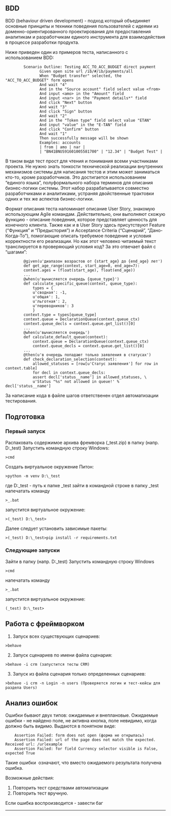 ## BDD
BDD (behaviour driven development) - подход который объединяет основные принципы и техники
поведения пользователей с идеями из доменно-ориентированного проектирования для
предоставления аналитикам и разработчикам единого инструмента для взаимодействия в
процессе разработки продукта.

Ниже приведен один из примеров теста, написанного с использованием BDD:
```
        Scenario Outline: Testing ACC_TO_ACC_BUDGET direct payment
               Given open site url /ib/#/ib/payments/all
               When "Budget transfer" selected, the "ACC_TO_ACC_BUDGET" form opens
               And wait "4"
               And in the "Source account" field select value <from>
               And input <amo> in the "Amount" field
               And input <nar> in the "Payment details*" field
               And click "Next" button
               And wait "3"
               And click "Sign" button
               And wait "2"
               And in the "Token type" field select value "ETAN"
               And input "value" in the "E-TAN" field
               And click "Confirm" button
               And wait "1"
               Then successfully message will be shown
               Examples: accounts
               | from | amo | nar | 
               | "BN41BNUS91601005581700" | "12.34" | "Budget Test" | 
```
В таком виде тест прост для чтения и понимания всеми участниками проекта. Не нужно знать
тонкости технической реализации внутренних механизмов системы для написания тестов и
этим может заниматься кто-то, кроме разработчиков. Это достигается использованием “единого
языка”, полуформального набора терминов для описания бизнес-логики системы. Этот набор
разрабатывается совместно разработчиками и аналитиками, устраняя двойственные трактовки
одних и тех же аспектов бизнес-логики.

Формат описания теста напоминает описание User Story, знакомую использующим Agile
командам. Действительно, они выполняют схожую функцию - описание поведения, которое
представляет ценность для конечного клиента. Также как и в User Story здесь присутствуют
Feature (“Функция” и “Предыстория”) и Acceptance Criteria (“Сценарий”, “Дано-Когда-То”),
помогающие описать требуемое поведение и условия корректности его реализации.
Но как этот человеко читаемый текст транслируется в проверяющий условия код? За это
отвечает файл с “шагами”:
```
        @given(u'диапазон возрастов от {start_age} до {end_age} лет')
        def get_age_range(context, start_age=0, end_age=7):
        context.ages = (float(start_age), float(end_age))
        ...
        @when(u'вычисляется очередь {queue_type}')
        def calculate_specific_queue(context, queue_type):
            types = {
            u'сводная': -1,
            u'общая': 1,
            u'льготная': 2,
            u'переводников': 3
            }
        context.type = types[queue_type]
        context.queue = DeclarationQueue(context.queue_ctx)
        context.queue_decls = context.queue.get_list()[0]
        ...
        @when(u'вычисляется очередь')
        def calculate_default_queue(context):
            context.queue = DeclarationQueue(context.queue_ctx)
            context.queue_decls = context.queue.get_list()[0]
        ...
        @then(u'в очередь попадают только заявления в статусах')
        def check_declaration_selection(context):
            allowed_statuses = [row[u'Статус заявления'] for row in context.table]
            for decl in context.queue_decls:
            assert decl['status__name'] in allowed_statuses, \
            u'Status "%s" not allowed in queue!' % decl['status__name']
```
За написание кода в файле шагов ответственен отдел автоматизации тестирования.


## Подготовка
### Первый запуск
Распаковать содержимое архива фремворка (_test.zip) в папку (напр. D:\_test)
Запустить командную строку Windows:
```
>cmd
```
Создать виртуальное окружение Питон:
```
>python -m venv D:\_test
```

где D:\_test - путь к папке _test
зайти в командной строке в папку _test
напечатать команду
```
>_.bat
```

запустится виртуальное окружение:
```
>(_test) D:\_test>
```

Далее следует установить зависимые пакеты:
```
>(_test) D:\_test>pip install -r requirements.txt
```

### Следующие запуски
Зайти в папку (напр. D:\_test)
Запустить командную строку Windows
```
>cmd
```

напечатать команду
```
>_.bat
```

запустится виртуальное окружение:
```
(_test) D:\_test>
```

## Работа с фреймворком

1. Запуск всех существующих сценариев:
```
>behave
```

2. Запуск сценариев по имени файла сценария:
```
>behave -i crm (запустится тесты CRM)
```

3. Запуск из файла сценария только определенных сценариев:
```
>behave -i crm -n Login -n users (Проверяется логин и тест-кейсы для раздела Users)
```

## Анализ ошибок
Ошибки бывают двух типов: ожидаемые и внеплановые.
Ожидаемые ошибки - не найдено поле, не активна кнопка, поле невидимо, когда должно быть
видимо. Выдаются в понятном виде:

        Assertion Failed: form does not open (форма не открылась)
        Assertion Failed: url of the page does not match the expected. Received url: /urlexample
        Assertion Failed: for field Currency selector visible is False, expected True
        
Такие ошибки  означают, что вместо ожидаемого результата получена ошибка.

Возможные действия:

1. Повторить тест средствами автоматизации
2. Повторить тест вручную.

Если ошибка воспроизводится - завести баг

---